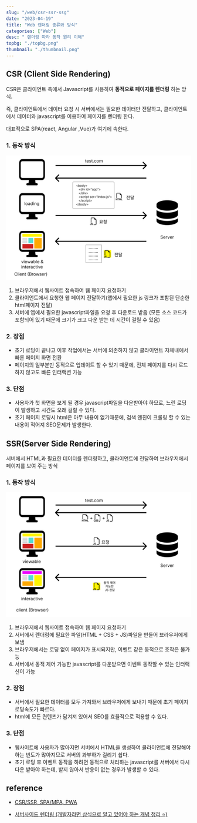 ```yaml
---
slug: "/web/csr-ssr-ssg"
date: "2023-04-19"
title: "Web 렌더링 종류와 방식"
categories: ["Web"]
desc: " 렌더링 따라 동작 원리 이해"
topbg: "./topbg.png"
thumbnail: "./thumbnail.png"
---
```


## CSR (Client Side Rendering)

CSR은 클라이언트 측에서 Javascript를 사용하여 **동적으로 페이지를 렌더링** 하는 방식.

즉, 클라이언트에서 데이터 요청 시 서버에서는 필요한 데이터만 전달하고, 클라이언트에서 데이터와 javascript를 이용하여 페이지를 렌더링 한다.

대표적으로 SPA(react, Angular ,Vue)가 여기에 속한다.

### 1. 동작 방식

![csr 동작 순서](csr.png)

1. 브라우저에서 웹사이트 접속하여 웹 페이지 요청하기
2. 클라이언트에서 요청한 웹 페이지 전달하기(앱에서 필요한 js 링크가 포함된 단순한 html페이지 전달)
3. 서버에 앱에서 필요한 javascript파일을 요청 후 다운로드 받음 (모든 소스 코드가 포함되어 있기 때문에 크기가 크고 다운 받는 데 시간이 걸릴 수 있음)

### 2. 장점

- 초기 로딩이 끝나고 이후 작업에서는 서버에 의존하지 않고 클라이언트 자체내에서 빠른 페이지 화면 전환
- 페이지의 일부분만 동적으로 업데이트 할 수 있기 때문에, 전체 페이지를 다시 로드하지 않고도 빠른 인터랙션 가능

### 3. 단점

- 사용자가 첫 화면을 보게 될 경우 javascript파일을 다운받아야 하므로, 느린 로딩이 발생하고 시간도 오래 걸릴 수 있다.
- 초기 페이지 로딩시 html은 아무 내용이 없기때문에, 검색 엔진이 크롤링 할 수 있는 내용이 적어져 SEO문제가 발생한다.

## SSR(Server Side Rendering)

서버에서 HTML과 필요한 데이터를 렌더링하고, 클라이언트에 전달하여 브라우저에서 페이지를 보여 주는 방식

### 1. 동작 방식

![ssr 동작 순서](ssr.png)

1. 브라우저에서 웹사이트 접속하여 웹 페이지 요청하기
2. 서버에서 렌더링에 필요한 파일(HTML + CSS + JS)파일을 만들어 브라우저에게 보냄
3. 브라우저에서는 로딩 없이 페이지가 표시되지만, 이벤트 같은 동적으로 조작은 불가능
4. 서버에서 동적 제어 가능한 javascript를 다운받으면 이벤트 동작할 수 있는 인터랙션이 가능

### 2. 장점

- 서버에서 필요한 데이터를 모두 가져와서 브라우저에게 보내기 때문에 초기 페이지 로딩속도가 빠르다.
- html에 모든 컨텐츠가 담겨져 있어서 SEO를 효율적으로 적용할 수 있다.

### 3. 단점

- 웹사이트에 사용자가 많아지면 서버에서 HTML을 생성하여 클라이언트에 전달해야 하는 빈도가 많아지므로 서버의 과부하가 걸리기 쉽다.
- 초기 로딩 후 이벤트 동작을 하려면 동적으로 처리하는 javascript를 서버에서 다시 다운 받아야 하는데, 받지 않아서 반응이 없는 경우가 발생할 수 있다.

## reference

- [CSR/SSR, SPA/MPA, PWA](https://tech.weperson.com/wedev/frontend/csr-ssr-spa-mpa-pwa/#csr-client-side-rendering-vs-ssr-server-side-rendering)

- [서버사이드 렌더링 (개발자라면 상식으로 알고 있어야 하는 개념 정리 ⭐️)](https://www.youtube.com/watch?v=iZ9csAfU5Os&t=196s)
